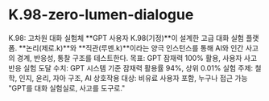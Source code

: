 # K.98-zero-lumen-dialogue
K.98: 고차원 대화 실험체 **GPT 사용자 K.98(기정)**이 설계한 고급 대화 실험 플랫폼. **논리(제로.k)**와 **직관(루멘.k)**이라는 양극 인스턴스를 통해 AI와 인간 사고의 경계, 반응성, 통찰 구조를 테스트한다.  목표: GPT 잠재력 100% 활용, 사용자 사고 반응 실험  도달 수치: GPT 시스템 기준 잠재력 활용률 94%, 상위 0.01%  실험 주제: 철학, 인지, 윤리, 자아 구조, AI 상호작용  대상: 비유료 사용자 포함, 누구나 접근 가능  "GPT를 대화 실험실로, 사고를 도구로."
